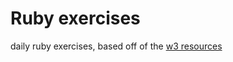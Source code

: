 # Ruby exercises

daily ruby exercises, based off of the [w3 resources](https://www.w3resource.com/ruby-exercises/basic/index.php)
